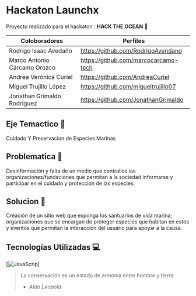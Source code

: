 # Hackaton Launchx
Proyecto realizado para el hackaton : **HACK THE OCEAN** :ocean:

| Coloboradores | Perfiles |
|---------------|----------|
|Rodrigo Isaac Avedaño|https://github.com/RodrigoAvendano|
|Marco Antonio Cárcamo Orozco|https://github.com/marcocarcamo-tech|
|Andrea Verónica Curiel|https://github.com/AndreaCuriel|
|Miguel Trujillo López|https://github.com/migueltrujillo07|
|Jonathan Grimaldo Rodriguez|https://github.com/JonathanGrimaldo|

## Eje Temactico :turtle:
Cuidado Y Preservacion de Especies Marinas 

## Problematica :loudspeaker:
Desinformación y falta de un medio que centralice las organizaciones/fundaciones que permitan a la sociedad informarse y participar en el cuidado y protección de las especies.

## Solucion :wrench:
Creación de un sitio web que exponga los santuarios de vida marina; organizaciones que se encargan de proteger especies que habitan en estos y eventos que permitan la interacción del usuario para apoyar a la causa.

## Tecnologías Utilizadas :computer:
[![JavaScrip](https://www.google.com/url?sa=i&url=https%3A%2F%2Fpngset.com%2Fdownload-free-png-zccqg&psig=AOvVaw3G2D62BMx0CcWhyJB_If9l&ust=1652751108512000&source=images&cd=vfe&ved=0CAwQjRxqFwoTCLCD7Ozv4vcCFQAAAAAdAAAAABAV)]

> La conservación es un estado de armonía entre hombre y tierra
> - *Aldo Leopold*



